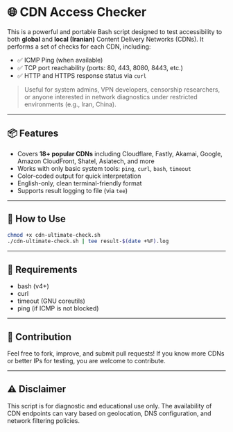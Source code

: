 # 🌐 CDN Access Checker

This is a powerful and portable Bash script designed to test accessibility to both **global** and **local (Iranian)** Content Delivery Networks (CDNs). It performs a set of checks for each CDN, including:

- ✅ ICMP Ping (when available)
- ✅ TCP port reachability (ports: 80, 443, 8080, 8443, etc.)
- ✅ HTTP and HTTPS response status via `curl`

> Useful for system admins, VPN developers, censorship researchers, or anyone interested in network diagnostics under restricted environments (e.g., Iran, China).

---

## 📦 Features

- Covers **18+ popular CDNs** including Cloudflare, Fastly, Akamai, Google, Amazon CloudFront, Shatel, Asiatech, and more
- Works with only basic system tools: `ping`, `curl`, `bash`, `timeout`
- Color-coded output for quick interpretation
- English-only, clean terminal-friendly format
- Supports result logging to file (via `tee`)

---

## 📜 How to Use

```bash
chmod +x cdn-ultimate-check.sh
./cdn-ultimate-check.sh | tee result-$(date +%F).log
```

---

## 🔧 Requirements

- bash (v4+)
- curl
- timeout (GNU coreutils)
- ping (if ICMP is not blocked)

---

## 🚀 Contribution

Feel free to fork, improve, and submit pull requests! If you know more CDNs or better IPs for testing, you are welcome to contribute.

---

## ⚠️ Disclaimer

This script is for diagnostic and educational use only. The availability of CDN endpoints can vary based on geolocation, DNS configuration, and network filtering policies.